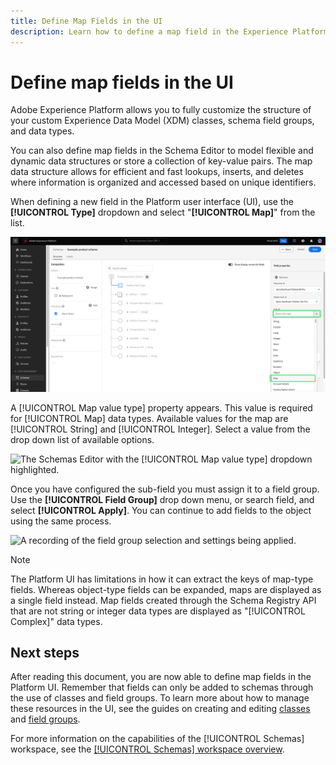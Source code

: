 ```yaml
---
title: Define Map Fields in the UI
description: Learn how to define a map field in the Experience Platform user interface.
---
```

# Define map fields in the UI

Adobe Experience Platform allows you to fully customize the structure of your custom Experience Data Model (XDM) classes, schema field groups, and data types. 

You can also define map fields in the Schema Editor to model flexible and dynamic data structures or store a collection of key-value pairs. The map data structure allows for efficient and fast lookups, inserts, and deletes where information is organized and accessed based on unique identifiers.

When defining a new field in the Platform user interface (UI), use the **[!UICONTROL Type]** dropdown and select "**[!UICONTROL Map]**" from the list.

![The Schemas Editor with the Type dropdown and Map value highlighted.](../../images/ui/fields/special/map.png)

A [!UICONTROL Map value type] property appears. This value is required for [!UICONTROL Map] data types. Available values for the map are [!UICONTROL String] and [!UICONTROL Integer]. Select a value from the drop down list of available options.

![The Schemas Editor with the [!UICONTROL Map value type] dropdown highlighted.](.png)

Once you have configured the sub-field you must assign it to a field group. Use the **[!UICONTROL Field Group]** drop down menu, or search field, and select **[!UICONTROL Apply]**. You can continue to add fields to the object using the same process.

![A recording of the field group selection and settings being applied.](.gif)

>[!NOTE]
>
>The Platform UI has limitations in how it can extract the keys of map-type fields. Whereas object-type fields can be expanded, maps are displayed as a single field instead. Map fields created through the Schema Registry API that are not string or integer data types are displayed as "[!UICONTROL Complex]" data types.

## Next steps

After reading this document, you are now able to define map fields in the Platform UI. Remember that fields can only be added to schemas through the use of classes and field groups. To learn more about how to manage these resources in the UI, see the guides on creating and editing [classes](../resources/classes.md) and [field groups](../resources/field-groups.md).

For more information on the capabilities of the [!UICONTROL Schemas] workspace, see the [[!UICONTROL Schemas] workspace overview](../overview.md).
